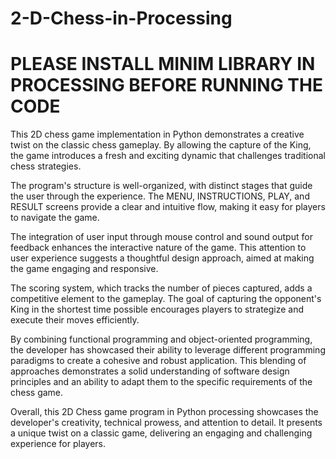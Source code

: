 # 2-D-Chess-in-Processing
# PLEASE INSTALL MINIM LIBRARY IN PROCESSING BEFORE RUNNING THE CODE
This 2D chess game implementation in Python demonstrates a creative twist on the classic chess gameplay. By allowing the capture of the King, the game introduces a fresh and exciting dynamic that challenges traditional chess strategies.

The program's structure is well-organized, with distinct stages that guide the user through the experience. The MENU, INSTRUCTIONS, PLAY, and RESULT screens provide a clear and intuitive flow, making it easy for players to navigate the game.

The integration of user input through mouse control and sound output for feedback enhances the interactive nature of the game. This attention to user experience suggests a thoughtful design approach, aimed at making the game engaging and responsive.

The scoring system, which tracks the number of pieces captured, adds a competitive element to the gameplay. The goal of capturing the opponent's King in the shortest time possible encourages players to strategize and execute their moves efficiently.

By combining functional programming and object-oriented programming, the developer has showcased their ability to leverage different programming paradigms to create a cohesive and robust application. This blending of approaches demonstrates a solid understanding of software design principles and an ability to adapt them to the specific requirements of the chess game.

Overall, this 2D Chess game program in Python processing showcases the developer's creativity, technical prowess, and attention to detail. It presents a unique twist on a classic game, delivering an engaging and challenging experience for players.

